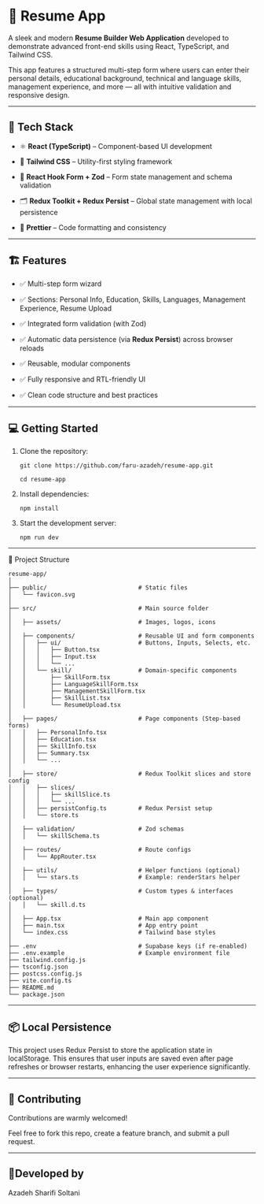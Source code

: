 # 📄 Resume App

A sleek and modern **Resume Builder Web Application** developed to demonstrate advanced front-end skills using React, TypeScript, and Tailwind CSS.

This app features a structured multi-step form where users can enter their personal details, educational background, technical and language skills, management experience, and more — all with intuitive validation and responsive design.

---

## 🚀 Tech Stack

- ⚛️ **React (TypeScript)** – Component-based UI development

- 💨 **Tailwind CSS** – Utility-first styling framework

- 🧩 **React Hook Form + Zod** – Form state management and schema validation

- 🗂 **Redux Toolkit + Redux Persist** – Global state management with local persistence

- 🧼 **Prettier** – Code formatting and consistency

---

## 🏗️ Features

- ✅ Multi-step form wizard

- ✅ Sections: Personal Info, Education, Skills, Languages, Management Experience, Resume Upload

- ✅ Integrated form validation (with Zod)

- ✅ Automatic data persistence (via **Redux Persist**) across browser reloads

- ✅ Reusable, modular components

- ✅ Fully responsive and RTL-friendly UI

- ✅ Clean code structure and best practices

---

## 💻 Getting Started

1.  Clone the repository:

        git clone https://github.com/faru-azadeh/resume-app.git

        cd resume-app

2.  Install dependencies:

        npm install

3.  Start the development server:

        npm run dev

---

📁 Project Structure

```
resume-app/
│
├── public/                          # Static files
│   └── favicon.svg
│
├── src/                             # Main source folder
│
│   ├── assets/                      # Images, logos, icons
│
│   ├── components/                  # Reusable UI and form components
│   │   ├── ui/                      # Buttons, Inputs, Selects, etc.
│   │   │   ├── Button.tsx
│   │   │   ├── Input.tsx
│   │   │   └── ...
│   │   └── skill/                   # Domain-specific components
│   │       ├── SkillForm.tsx
│   │       ├── LanguageSkillForm.tsx
│   │       ├── ManagementSkillForm.tsx
│   │       ├── SkillList.tsx
│   │       └── ResumeUpload.tsx
│
│   ├── pages/                       # Page components (Step-based forms)
│   │   ├── PersonalInfo.tsx
│   │   ├── Education.tsx
│   │   ├── SkillInfo.tsx
│   │   ├── Summary.tsx
│   │   └── ...
│
│   ├── store/                       # Redux Toolkit slices and store config
│   │   ├── slices/
│   │   │   ├── skillSlice.ts
│   │   │   └── ...
│   │   ├── persistConfig.ts         # Redux Persist setup
│   │   └── store.ts
│
│   ├── validation/                  # Zod schemas
│   │   └── skillSchema.ts
│
│   ├── routes/                      # Route configs
│   │   └── AppRouter.tsx
│
│   ├── utils/                       # Helper functions (optional)
│   │   └── stars.ts                 # Example: renderStars helper
│
│   ├── types/                       # Custom types & interfaces (optional)
│   │   └── skill.d.ts
│
│   ├── App.tsx                      # Main app component
│   ├── main.tsx                     # App entry point
│   └── index.css                    # Tailwind base styles
│
├── .env                             # Supabase keys (if re-enabled)
├── .env.example                     # Example environment file
├── tailwind.config.js
├── tsconfig.json
├── postcss.config.js
├── vite.config.ts
├── README.md
└── package.json
```

---

## 📦 Local Persistence

This project uses Redux Persist to store the application state in localStorage. This ensures that user inputs are saved even after page refreshes or browser restarts, enhancing the user experience significantly.

---

## 🤝 Contributing

Contributions are warmly welcomed!

Feel free to fork this repo, create a feature branch, and submit a pull request.

---

## 🌻Developed by

Azadeh Sharifi Soltani
